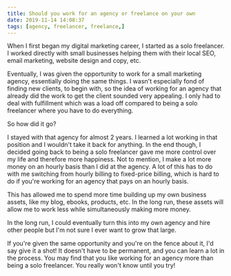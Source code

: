 ```yaml
---
title: Should you work for an agency or freelance on your own
date: 2019-11-14 14:08:37
tags: [agency, freelancer, freelance,]
---
```


When I first began my digital marketing career, I started as a solo freelancer. I worked directly with small businesses helping them with their local SEO, email marketing, website design and copy, etc.

Eventually, I was given the opportunity to work for a small marketing agency, essentially doing the same things. I wasn't especially fond of finding new clients, to begin with, so the idea of working for an agency that already did the work to get the client sounded very appealing. I only had to deal with fulfillment which was a load off compared to being a solo freelancer where you have to do everything.

So how did it go?

I stayed with that agency for almost 2 years. I learned a lot working in that position and I wouldn't take it back for anything. In the end though, I decided going back to being a solo freelancer gave me more control over my life and therefore more happiness. Not to mention, I make a lot more money on an hourly basis than I did at the agency. A lot of this has to do with me switching from hourly billing to fixed-price billing, which is hard to do if you're working for an agency that pays on an hourly basis.

This has allowed me to spend more time building up my own business assets, like my blog, ebooks, products, etc. In the long run, these assets will allow me to work less while simultaneously making more money. 

In the long run, I could eventually turn this into my own agency and hire other people but I'm not sure I ever want to grow that large.

If you're given the same opportunity and you're on the fence about it, I'd say give it a shot! It doesn't have to be permanent, and you can learn a lot in the process. You may find that you like working for an agency more than being a solo freelancer. You really won't know until you try!